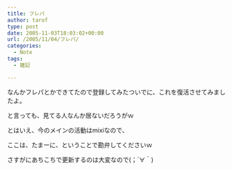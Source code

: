 ```yaml
---
title: フレパ
author: tarof
type: post
date: 2005-11-03T18:03:02+00:00
url: /2005/11/04/フレパ/
categories:
  - Note
tags:
  - 雑記

---
```

なんかフレパとかできてたので登録してみたついでに、これを復活させてみましたよ。
  
と言っても、見てる人なんか居ないだろうがｗ

とはいえ、今のメインの活動はmixiなので、
  
ここは、たまーに、ということで勘弁してくださいｗ

さすがにあちこちで更新するのは大変なので(；´∀｀)